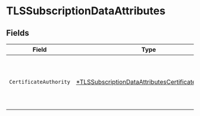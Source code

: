 # TLSSubscriptionDataAttributes


## Fields

| Field                                                                                                                          | Type                                                                                                                           | Required                                                                                                                       | Description                                                                                                                    |
| ------------------------------------------------------------------------------------------------------------------------------ | ------------------------------------------------------------------------------------------------------------------------------ | ------------------------------------------------------------------------------------------------------------------------------ | ------------------------------------------------------------------------------------------------------------------------------ |
| `CertificateAuthority`                                                                                                         | [*TLSSubscriptionDataAttributesCertificateAuthority](../../models/shared/tlssubscriptiondataattributescertificateauthority.md) | :heavy_minus_sign:                                                                                                             | The entity that issues and certifies the TLS certificates for your subscription.                                               |